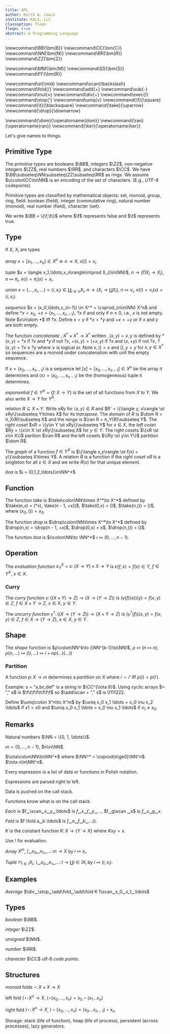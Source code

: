 ```yaml
---
title: APL
author: Keith A. Lewis
institute: KALX, LLC
classoption: fleqn
fleqn: true
abstract: A Programming Language
...
```



\newcommand\BB{\bm{B}}
\newcommand\CC{\bm{C}}
\newcommand\NN{\bm{N}}
\newcommand\RR{\bm{R}}
\newcommand\ZZ{\bm{Z}}

\newcommand\MM{\bm{M}}
\newcommand\SS{\bm{S}}
\newcommand\FF{\bm{R}}

\newcommand\st{\mid}
\newcommand\scan{\backslash}
\newcommand\fold{/}
\newcommand\add{+}
\newcommand\sub{-}
\newcommand\mul{×}
\newcommand\div{÷}
\newcommand\exec{!}
\newcommand\stop{'}
\newcommand\uniq{ν}
\newcommand{\f}{\square}
\newcommand{\t}{\blacksquare}
\newcommand{\take}{\uparrow}
\newcommand{\drop}{\downarrow}

\newcommand{\dom}{\operatorname{dom}}
\newcommand{\ran}{\operatorname{ran}}
\newcommand{\ker}{\operatorname{ker}}

Let's give names to things.

## Primitive Type

The _primitive types_ are
booleans $\BB$,
integers $\ZZ$,
non-negative integers $\ZZ$,
real numbers $\RR$, 
and characters $\CC$.
We have $\BB\subseteq\NN\subseteq\ZZ\subseteq\RR$ as rings.
We assume $u\colon\CC\to\NN$ is an encoding of the set of characters. (E.g., UTF-8 codepoints)

Primitive types are classified by mathematical objects: set, monoid, group, ring, field:
boolean (field),
integer (commutative ring),
natural number (monoid),
real number (field),
character (set).

We write $\BB = \{\f,\t\}$ where $\f$ represents false and $\t$ represents true.

## Type

If $X$, $X_i$ are types

_array_ $x = [x_1,\ldots,x_n]\in X^n\cong n\to X$, $x[i] = x_i$.

_tuple_ $x = \langle x_1,\ldots,x_n\rangle\in\prod X_{i\in\NN}$, $n\to(\prod X_i\to X_i)$,
$n\mapsto π_i$, 
$x\langle i\rangle = π_i(x) = x_i$.

_union_ $x = \{\ldots,x_i,\ldots\} = \langle i,x_i\rangle\in\coprod_{i\in n} X_i$, $n\to(X_i\to\coprod X_i)$,
$n\mapsto ν_i$, $x\{i\} = ν_i(x) = \langle i,x_i\rangle$.

_sequence_ $x = (x_0,\ldots,x_{n-1}) \in X^* = \coprod_{n\in\NN} X^n$ and define
$*x = x_0$,
$+x = (x_1,\ldots,x_{n-1})$, $?x$ if and only if $n\ge 0$, i.e., $x$ is not empty.
Note $x\in\dom *$ iff $?x$.
Define $x = y$ if $*x = *y$ and $+x = +y$ or if $x$ and $y$ are both empty.

The function _concatenate_ $,\colon X^*\times X^*\to X^*$
written $,(x,y) = x,y$
is defined by $*(x,y) = *x$ if $?x$ and $*y$ if not $?x$,
$+(x,y) = (+x,y)$ if $?x$ and $(x,+y)$ if not $?x$,
$?(x,y) = ?x\vee ?y$ where $\vee$ is logical or.
Note $x,() = x$ and $(),y = y$ for $x,y\in X^*$ so
sequences are a monoid under concatenation with unit the empty sequence.

If $x = (x_0,\ldots,x_{n-1})$ is a sequence let
$[x] = [x_0,\ldots,x_{n-1}]\in X^n$ be the array it determines
and $\langle x\rangle = \langle x_0,\ldots,x_{n-1}\rangle$ be the (homogeneous) tuple
it determines.

_exponential_ $f\in Y^X = \{f\colon X\to Y\}$ is the set of all functions from $X$ to $Y$.
We also write $X\to Y$ for $Y^X$.

_relation_ $R\subseteq X\times Y$. Write $xRy$ for $\langle x,y\rangle\in R$
and $R' = \{\langle y, x\rangle \st xRy\}\subseteq Y\times X$ for its _transpose_.
The _domain_ of $R$ is $\dom R = π_X(R)\subseteq X$ and
the _range_ is $\ran R = π_Y(R)\subseteq Y$.
The _right coset_ $xR = \{y\in Y \st xRy\}\subseteq Y$ for $x\in X$,
the _left coset_ $Ry = \{x\in X \st xRy\}\subseteq X$ for $y\in Y$.
The right cosets $\{xR \st x\in X\}$
parition $\ran R$ and the left cosets $\{Ry \st y\in Y\}$ partition $\dom R$.

The _graph_ of a function $f\in Y^X$ is
$\{\langle x,y\rangle \st f(x) = y\}\subseteq X\times Y$. A relation $R$ is a function if the
_right coset_ $xR$ is a singleton for all $x\in X$ and we
write $R(x)$ for that unique element.

_itoa_ is $ι = (0,1,2,\ldots)\in\NN^*$

## Function

The function _take_ is $\take\colon\NN\times X^*\to X^*$
defined by $\take(n,x) = (*x), \take(n - 1, +x))$, $\take(0,x) = ()$, $\take(n,()) = ()$,
where $(x_0, ()) = x_0$.

The function _drop_ is $\drop\colon\NN\times X^*\to X^*$
defined by $\drop(n,x) = \drop(n - 1, +x)$, $\drop(0,x) = x$, $\drop(n,()) = ()$.

The function _itoa_ is $ι\colon\NN\to \NN^*$ $ι\mapsto (0,\ldots,n-1)$.

## Operation

The _evaluation function_ $ε_Y^X = ε\colon (X\to Y)\times X\to Y$
is $ε(f,x) = f(x)\in Y$, $f\in Y^X$, $x\in X$.

### Curry

The _curry function_ $γ\colon ((X\times Y)\to Z)\to (X\to(Y\to Z))$ is
$(γ(f)(x))(y) = f(x,y)\in Z$, $f\in X\times Y\to Z$, $x\in X$, $y\in Y$.

The _uncurry function_ $γ^*\colon ((X\to (Y\to Z))\to (X\times Y\to Z)$
is $(γ^*(f))(x,y) = f(x,y)\in Z$, $f\in X\to(Y\to Z)$, $x\in X$, $y\in Y$.

## Shape

The _shape_ function is $ρ\colon\NN^k\to (\NN^{k-1}\to\NN)$, $ρ\mapsto(n \mapsto n)$,
$ρ(n,\ldots)\mapsto ((i,\ldots) \mapsto i + n ρ(\ldots)(\ldots))$

### Partition

A function $p\colon X\to\iota n$ determines a _partition_ on $X$ where $i\sim i'$ iff $p(i) = p(i')$.

Example: s = "a,bc,def" is a string in $\CC^{\iota 8}$. Using cyclic arrays
$= "," s$ is $\f\t\f\f\t\f\f\f$ so $\add\scan = "," s$ is $0111222$.

Define $\uniq\colon X^n\to X^m$ by $\uniq x_0 x_1 \ldots = x_0 \nu x_2 \ldots$
if $x1 = x0$ and $\uniq x_0 x_1 \ldots = x_0 \nu x_1 \ldots$ if $x_1 \not= x_0$.

## Remarks

Natural numbers $\NN = \{0, 1, \ldots\}$.

$\iota n = \{0, \ldots, n - 1\}$, $n\in\NN$.

$\iota\colon\NN\to\NN^*$ where $\NN^* = \coprod{n\ge0}\NN^n$.  
$\iota n\in\NN^n$.

Every expression is a list of data or functions in Polish notation.

Expressions are parsed right to left.

Data is pushed on the call stack.

Functions know what is on the call stack.

_Each_ is $f␣\scan␣x␣y␣\ldots$ is $f␣x␣f␣y␣\ldots$, $f␣g\scan ␣x$ is $f␣x␣g␣x$.

_Fold_ is $f \fold a␣b \ldots$ is $f␣a␣f␣b␣\ldots))$.

$K$ is the constant function $K\colon X\to\{Y\to X\}$ where $Kxy = x$.

Use $!$ for evaluation. 

_Array_ $X^{\iota n}$, $[␣x_0␣x_1␣\ldots\colon \iota n\to X$ by $i\mapsto x_i$.

_Tuple_ $\sqcap_{i\in I} X_i$, $\langle␣x_0␣x_1␣\ldots\colon I\to\coprod{i\in I}X_i$ by $i\mapsto (i, x_i)$.

## Examples

_Average_ $\div␣\stop␣\add\fold␣\add\fold K 1\scan␣x_0␣x_1␣\ldots$

## Types

_boolean_ $\BB$.

_integer_ $\ZZ$.

_unsigned_ $\NN$.

_number_ $\RR$.

_character_ $\CC$ utf-8 _code points_.

## Structures

monoid folds $\star\colon X\times X\to X$

left fold $(\star\colon X^n\to X$, $(\star(x_0,\ldots,x_n) = x_0\star(x_1\dots x_n)$

right fold $)\star\colon X^n\to X$, $)\star(x_0,\ldots,x_n) = (x_0\dots x_{n-1})\star x_n$


Storage: stack (life of function), heap (life of process), persistent (across processes), lazy generators.
